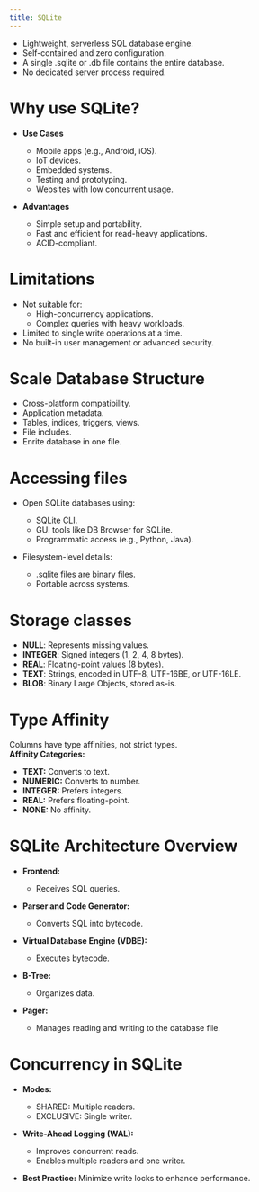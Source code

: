 ```yaml
---
title: SQLite
---
```


- Lightweight, serverless SQL database engine.
- Self-contained and zero configuration.
- A single .sqlite or .db file contains the entire database.
- No dedicated server process required.

# Why use SQLite?

- **Use Cases**
  - Mobile apps (e.g., Android, iOS).
  - IoT devices.
  - Embedded systems.
  - Testing and prototyping.
  - Websites with low concurrent usage.

- **Advantages**
  - Simple setup and portability.
  - Fast and efficient for read-heavy applications.
  - ACID-compliant.

# Limitations

- Not suitable for:
  - High-concurrency applications.
  - Complex queries with heavy workloads.
- Limited to single write operations at a time.
- No built-in user management or advanced security.

# Scale Database Structure

- Cross-platform compatibility.
- Application metadata.
- Tables, indices, triggers, views.
- File includes.
- Enrite database in one file.

# Accessing files

- Open SQLite databases using:
  - SQLite CLI.
  - GUI tools like DB Browser for SQLite.
  - Programmatic access (e.g., Python, Java).

- Filesystem-level details:
  - .sqlite files are binary files.
  - Portable across systems.

# Storage classes

- **NULL**: Represents missing values.
- **INTEGER**: Signed integers (1, 2, 4, 8 bytes).
- **REAL**: Floating-point values (8 bytes).
- **TEXT**: Strings, encoded in UTF-8, UTF-16BE, or UTF-16LE.
- **BLOB**: Binary Large Objects, stored as-is.

# Type Affinity

Columns have type affinities, not strict types.  
**Affinity Categories:**  
- **TEXT:** Converts to text.  
- **NUMERIC:** Converts to number.  
- **INTEGER:** Prefers integers.  
- **REAL:** Prefers floating-point.  
- **NONE:** No affinity.

# SQLite Architecture Overview

- **Frontend:**  
  - Receives SQL queries.
- **Parser and Code Generator:**  
  - Converts SQL into bytecode.

- **Virtual Database Engine (VDBE):**  
  - Executes bytecode.

- **B-Tree:**  
  - Organizes data.

- **Pager:**  
  - Manages reading and writing to the database file.

# Concurrency in SQLite

- **Modes:**
  - SHARED: Multiple readers.
  - EXCLUSIVE: Single writer.

- **Write-Ahead Logging (WAL):**
  - Improves concurrent reads.
  - Enables multiple readers and one writer.

- **Best Practice:** Minimize write locks to enhance performance.